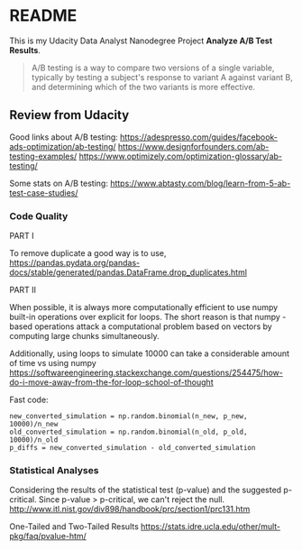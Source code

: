# README
This is my Udacity Data Analyst Nanodegree Project **Analyze A/B Test Results**.

> A/B testing is a way to compare two versions of a single variable, typically by testing a subject's response to variant A against variant B, and determining which of the two variants is more effective.

## Review from Udacity 

Good links about A/B testing:
https://adespresso.com/guides/facebook-ads-optimization/ab-testing/
https://www.designforfounders.com/ab-testing-examples/
https://www.optimizely.com/optimization-glossary/ab-testing/

Some stats on A/B testing:
https://www.abtasty.com/blog/learn-from-5-ab-test-case-studies/

### Code Quality

PART I

To remove duplicate a good way is to use, https://pandas.pydata.org/pandas-docs/stable/generated/pandas.DataFrame.drop_duplicates.html

PART II

When possible, it is always more computationally efficient to use numpy built-in operations over explicit for loops. The short reason is that numpy -based operations attack a computational problem based on vectors by computing large chunks simultaneously.

Additionally, using loops to simulate 10000 can take a considerable amount of time vs using numpy https://softwareengineering.stackexchange.com/questions/254475/how-do-i-move-away-from-the-for-loop-school-of-thought

Fast code:
```
new_converted_simulation = np.random.binomial(n_new, p_new,  10000)/n_new
old_converted_simulation = np.random.binomial(n_old, p_old,  10000)/n_old
p_diffs = new_converted_simulation - old_converted_simulation
```

### Statistical Analyses

Considering the results of the statistical test (p-value) and the suggested p-critical. Since p-value > p-critical, we can't reject the null. http://www.itl.nist.gov/div898/handbook/prc/section1/prc131.htm

One-Tailed and Two-Tailed Results
https://stats.idre.ucla.edu/other/mult-pkg/faq/pvalue-htm/
